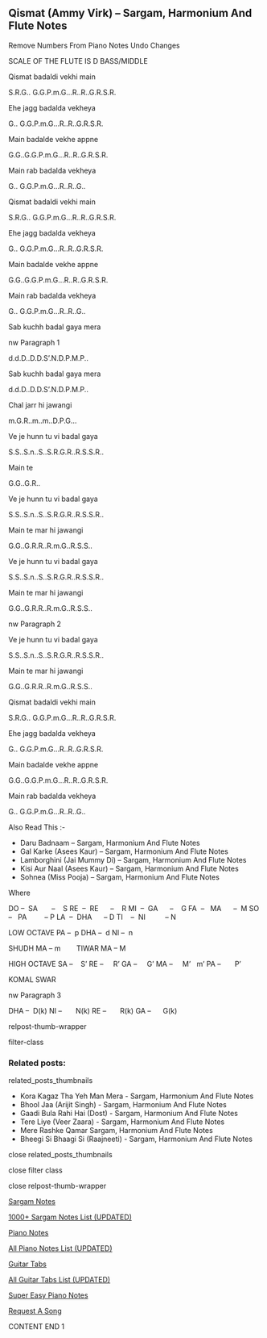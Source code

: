 
## Qismat (Ammy Virk) – Sargam, Harmonium And Flute Notes

Remove Numbers From Piano Notes
Undo Changes

SCALE OF THE FLUTE IS D BASS/MIDDLE

Qismat badaldi vekhi main

S.R.G.. G.G.P.m.G…R..R..G.R.S.R.

Ehe jagg badalda vekheya

G.. G.G.P.m.G…R..R..G.R.S.R.

Main badalde vekhe appne

G.G..G.G.P.m.G…R..R..G.R.S.R.

Main rab badalda vekheya

G.. G.G.P.m.G…R..R..G..

Qismat badaldi vekhi main

S.R.G.. G.G.P.m.G…R..R..G.R.S.R.

Ehe jagg badalda vekheya

G.. G.G.P.m.G…R..R..G.R.S.R.

Main badalde vekhe appne

G.G..G.G.P.m.G…R..R..G.R.S.R.

Main rab badalda vekheya

G.. G.G.P.m.G…R..R..G..

Sab kuchh badal gaya mera

nw Paragraph 1

d.d.D..D.D.S’.N.D.P.M.P..

Sab kuchh badal gaya mera

d.d.D..D.D.S’.N.D.P.M.P..

Chal jarr hi jawangi

m.G.R..m..m..D.P.G…

Ve je hunn tu vi badal gaya

S.S..S.n..S..S.R.G.R..R.S.S.R..

Main te

G.G..G.R..

Ve je hunn tu vi badal gaya

S.S..S.n..S..S.R.G.R..R.S.S.R..

Main te mar hi jawangi

G.G..G.R.R..R.m.G..R.S.S..

Ve je hunn tu vi badal gaya

S.S..S.n..S..S.R.G.R..R.S.S.R..

Main te mar hi jawangi

G.G..G.R.R..R.m.G..R.S.S..

nw Paragraph 2

Ve je hunn tu vi badal gaya

S.S..S.n..S..S.R.G.R..R.S.S.R..

Main te mar hi jawangi

G.G..G.R.R..R.m.G..R.S.S..

Qismat badaldi vekhi main

S.R.G.. G.G.P.m.G…R..R..G.R.S.R.

Ehe jagg badalda vekheya

G.. G.G.P.m.G…R..R..G.R.S.R.

Main badalde vekhe appne

G.G..G.G.P.m.G…R..R..G.R.S.R.

Main rab badalda vekheya

G.. G.G.P.m.G…R..R..G..

Also Read This :-

* Daru Badnaam – Sargam, Harmonium And Flute Notes
* Gal Karke (Asees Kaur) – Sargam, Harmonium And Flute Notes
* Lamborghini (Jai Mummy Di) – Sargam, Harmonium And Flute Notes
* Kisi Aur Naal (Asees Kaur) – Sargam, Harmonium And Flute Notes
* Sohnea (Miss Pooja) – Sargam, Harmonium And Flute Notes

Where

DO –  SA       –    S
RE  –  RE      –    R
MI  –  GA      –    G
FA  –   MA      –  M
SO  –   PA         – P
LA  –  DHA      – D
TI    –  NI          – N

LOW OCTAVE
PA –  p
DHA –  d
NI –  n

SHUDH MA – m        TIWAR MA – M

HIGH OCTAVE
SA –    S’
RE –     R’
GA –     G’
MA –     M’   m’
PA –       P’

KOMAL SWAR

nw Paragraph 3

DHA –  D(k)
NI –       N(k)
RE –       R(k)
GA –      G(k)

relpost-thumb-wrapper

filter-class

### Related posts:

related_posts_thumbnails

* Kora Kagaz Tha Yeh Man Mera - Sargam, Harmonium And Flute Notes
* Bhool Jaa (Arijit Singh) - Sargam, Harmonium And Flute Notes
* Gaadi Bula Rahi Hai (Dost) - Sargam, Harmonium And Flute Notes
* Tere Liye (Veer Zaara) - Sargam, Harmonium And Flute Notes
* Mere Rashke Qamar Sargam, Harmonium And Flute Notes
* Bheegi Si Bhaagi Si (Raajneeti) - Sargam, Harmonium And Flute Notes

close related_posts_thumbnails

close filter class

close relpost-thumb-wrapper

[Sargam Notes](https://www.notationsworld.com/sargam-notes.html)

[1000+ Sargam Notes List (UPDATED)](https://www.notationsworld.com/all-songs-list-sargam-notes.html)

[Piano Notes](https://www.notationsworld.com/piano-notes.html)

[All Piano Notes List (UPDATED)](https://www.notationsworld.com/all-songs-list-piano-notes.html)

[Guitar Tabs](https://www.notationsworld.com/guitar-tabs.html)

[All Guitar Tabs List (UPDATED)](https://www.notationsworld.com/all-songs-list-guitar-tabs.html)

[Super Easy Piano Notes](https://studywall.in/)

[Request A Song](https://www.notationsworld.com/request-a-song.html)

CONTENT END 1


